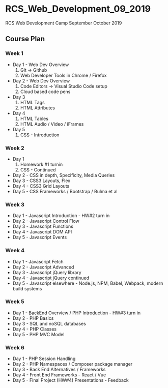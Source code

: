 # RCS_Web_Development_09_2019
RCS Web Development Camp September October 2019

## Course Plan

### Week 1

* Day 1 - Web Dev Overview
  1. Git -> Github
  2. Web Developer Tools in Chrome / Firefox
* Day 2 - Web Dev Overview
  1. Code Editors -> Visual Studio Code setup
  2. Cloud based code pens
* Day 3
  1. HTML Tags
  2. HTML Attributes
* Day 4 
  1. HTML Tables
  2. HTML Audio / Video / iFrames
* Day 5
  1. CSS - Introduction
  

### Week 2
* Day 1
  1. Homework #1 turnin
  2. CSS - Continued
* Day 2 - CSS in depth, Specificity, Media Queries
* Day 3 - CSS3 Layouts, Flex
* Day 4 - CSS3 Grid Layouts
* Day 5 - CSS Frameworks / Bootstrap / Bulma et al
### Week 3
* Day 1 - Javascript Introduction - HW#2 turn in
* Day 2 - Javascript Control Flow
* Day 3 - Javascript Functions
* Day 4 - Javascript DOM API
* Day 5 - Javascript Events
### Week 4
* Day 1 - Javascript Fetch
* Day 2 - Javascript Advanced
* Day 3 - Javascript jQuery library
* Day 4 - Javascript jQuery continued
* Day 5 - Javascript elsewhere - Node.js, NPM, Babel, Webpack, modern build systems
### Week 5
* Day 1 - BackEnd Overview / PHP Introduction - HW#3 turn in
* Day 2 - PHP Basics
* Day 3 - SQL and noSQL databases
* Day 4 - PHP Classes 
* Day 5 - PHP MVC Model
### Week 6
* Day 1 - PHP Session Handling
* Day 2 - PHP Namespaces / Composer package manager
* Day 3 - Back End Alternatives / Frameworks
* Day 4 - Front End Frameworks - React / Vue
* Day 5 - Final Project (HW#4) Presentations - Feedback

